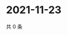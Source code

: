 # 2021-11-23

共 0 条

<!-- BEGIN WEIBO -->
<!-- 最后更新时间 Tue Nov 23 2021 17:11:45 GMT+0800 (China Standard Time) -->

<!-- END WEIBO -->
